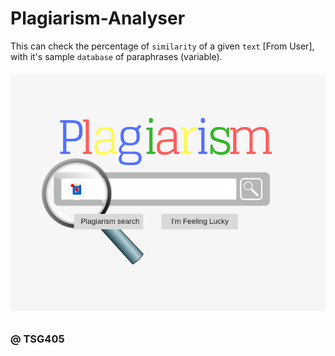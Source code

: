 # Plagiarism-Analyser
This can check the percentage of `similarity` of a given `text`  [From User],  with it's sample `database` of paraphrases (variable).

<h6 align="center">
   <img src="https://github.com/TSG405/Plagiarism-Analyser/blob/main/ICON.png" alt="Here goes an ICON!">
</h6>

### @ TSG405
